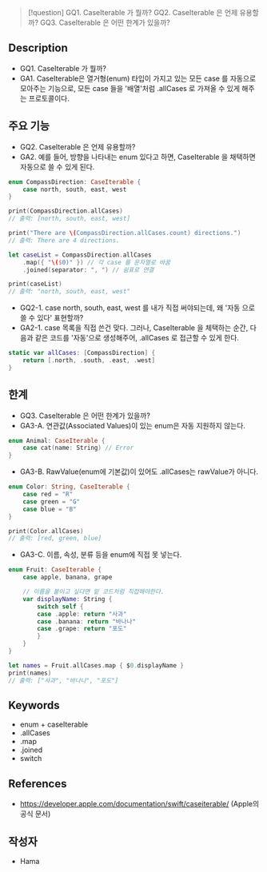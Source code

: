>[!question]
>GQ1. CaseIterable 가 뭘까?
>GQ2. CaseIterable 은 언제 유용할까?
>GQ3. CaseIterable 은 어떤 한계가 있을까?
## Description
* GQ1. CaseIterable 가 뭘까?
* GA1. CaseIterable은 열거형(enum) 타입이 가지고 있는 모든 case 를 자동으로 모아주는 기능으로, 모든 case 들을 '배열'처럼 .allCases 로 가져올 수 있게 해주는 프로토콜이다.
## 주요 기능
+ GQ2. CaseIterable 은 언제 유용할까?
+ GA2. 예를 들어, 방향을 나타내는 enum 있다고 하면, CaseIterable 을 채택하면 자동으로 쓸 수 있게 된다.
```swift
enum CompassDirection: CaseIterable {
    case north, south, east, west
}

print(CompassDirection.allCases) 
// 출력: [north, south, east, west]

print("There are \(CompassDirection.allCases.count) directions.")
// 출력: There are 4 directions.

let caseList = CompassDirection.allCases
	.map({ "\($0)" }) // 각 case 를 문자열로 바꿈
    .joined(separator: ", ") // 쉼표로 연결

print(caseList)
// 출력: "north, south, east, west"

```
* GQ2-1. case north, south, east, west 를 내가 직접 써야되는데, 왜 '자동 으로 쓸 수 있다' 표현할까?
* GA2-1. case 목록을 직접 쓴건 맞다. 그러나, CaseIterable 을 체택하는 순간, 다음과 같은 코드를 '자동'으로 생성해주어, .allCases 로 접근할 수 있게 한다.
```swift
static var allCases: [CompassDirection] {
    return [.north, .south, .east, .west]
}
```
## 한계
+ GQ3. CaseIterable 은 어떤 한계가 있을까?
+ GA3-A. 연관값(Associated Values)이 있는 enum은 자동 지원하지 않는다.
```swift
enum Animal: CaseIterable {
    case cat(name: String) // Error
}
```
* GA3-B. RawValue(enum에 기본값)이 있어도 .allCases는 rawValue가 아니다.
```swift
enum Color: String, CaseIterable {
    case red = "R"
    case green = "G"
    case blue = "B"
}

print(Color.allCases)
// 출력: [red, green, blue]
```
* GA3-C. 이름, 속성, 분류 등을 enum에 직접 못 넣는다.
```swift
enum Fruit: CaseIterable {
    case apple, banana, grape

    // 이름을 붙이고 싶다면 밑 코드처럼 직접해야한다.
    var displayName: String {
        switch self {
        case .apple: return "사과"
        case .banana: return "바나나"
        case .grape: return "포도"
        }
    }
}

let names = Fruit.allCases.map { $0.displayName }
print(names)
// 출력: ["사과", "바나나", "포도"]
```
## Keywords
* enum
+ caseIterable
* .allCases
* .map
* .joined
* switch

## References
- https://developer.apple.com/documentation/swift/caseiterable/ (Apple의 공식 문서)

## 작성자
* Hama